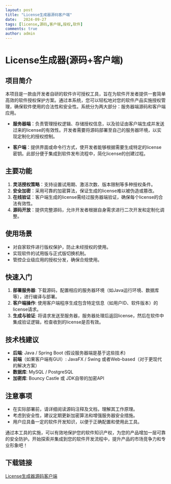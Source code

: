 ```yaml
---
layout: post
title: "License生成器源码客户端"
date:   2024-09-27
tags: [license,源码,客户端,授权,软件]
comments: true
author: admin
---
```

# License生成器(源码+客户端)

## 项目简介

本项目是一款由开发者自研的软件许可授权工具，旨在为软件开发者提供一套简单高效的软件授权保护方案。通过本系统，您可以轻松地对您的软件产品实施授权管理，确保软件使用的合法性和安全性。系统分为两大部分：服务器端源码和客户端应用。

- **服务器端**：负责管理授权逻辑、存储授权信息，以及验证由客户端生成并发送过来的license的有效性。开发者需要将源码部署至自己的服务器环境，以实现定制化的授权控制。
  
- **客户端**：提供界面或命令行方式，使开发者能够根据需要生成特定的license密钥。此部分便于集成到软件发布流程中，简化license的创建过程。

## 主要功能

1. **灵活授权策略**：支持设置试用期、激活次数、版本限制等多种授权条件。
2. **安全加密**：采用可靠的加密算法，保证生成的license难以被伪造或篡改。
3. **在线验证**：客户端生成的license需经过服务器端验证，确保每个license的合法有效性。
4. **源码开放**：提供完整源码，允许开发者根据自身需求进行二次开发和定制化调整。

## 使用场景

- 对自家软件进行版权保护，防止未经授权的使用。
- 实现软件的试用版与正式版切换机制。
- 管控企业级应用的授权分发，确保合规使用。

## 快速入门

1. **部署服务器**: 下载源码，配置相应的服务器环境（如Java运行环境、数据库等），进行编译与部署。
2. **客户端操作**: 使用客户端程序生成包含特定信息（如用户ID、软件版本）的license请求。
3. **生成与验证**: 将请求发送至服务器，服务器处理后返回license，然后在软件中集成验证逻辑，检查收到的license是否有效。

## 技术栈建议

- **后端**: Java / Spring Boot (假设服务器端是基于这些技术)
- **前端**（如果客户端有GUI）: JavaFX / Swing 或者Web-based（对于更现代的解决方案）
- **数据库**: MySQL / PostgreSQL
- **加密库**: Bouncy Castle 或 JDK自带的加密API

## 注意事项

- 在实际部署前，请详细阅读源码注释及文档，理解其工作原理。
- 考虑到安全性，建议定期更新加密算法和增强服务器安全措施。
- 用户应具备一定的软件开发知识，以便于正确配置和使用此工具。

通过本工具的实施，可以有效地保护您的软件知识产权，为您的产品增加一层可靠的安全防护。开始探索并集成到您的软件开发流程中，提升产品的市场竞争力和专业形象吧！

## 下载链接

[License生成器源码客户端](https://pan.quark.cn/s/978c79ea82a0)